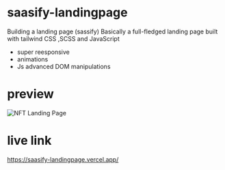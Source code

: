 # saasify-landingpage
Building a landing page (sassify)
Basically a full-fledged landing page built with tailwind CSS ,SCSS and JavaScript

- super reesponsive
- animations
- Js advanced DOM manipulations

# preview
![NFT Landing Page](https://user-images.githubusercontent.com/71198309/202300350-8c96627b-0a53-45d8-895e-ccda63dd2aa0.jpg)

# live link
https://saasify-landingpage.vercel.app/
